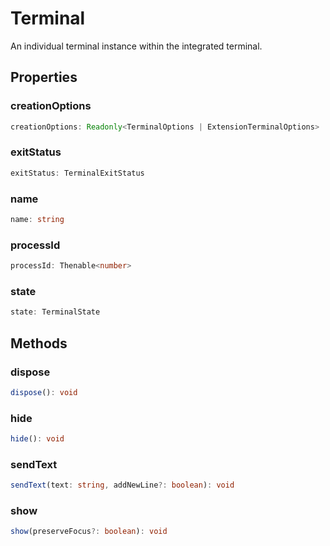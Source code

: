 # Terminal

An individual terminal instance within the integrated terminal.

## Properties

### creationOptions

```typescript
creationOptions: Readonly<TerminalOptions | ExtensionTerminalOptions>
```

### exitStatus

```typescript
exitStatus: TerminalExitStatus
```

### name

```typescript
name: string
```

### processId

```typescript
processId: Thenable<number>
```

### state

```typescript
state: TerminalState
```

## Methods

### dispose

```typescript
dispose(): void
```

### hide

```typescript
hide(): void
```

### sendText

```typescript
sendText(text: string, addNewLine?: boolean): void
```

### show

```typescript
show(preserveFocus?: boolean): void
```

[TerminalExitStatus]: TerminalExitStatus.md
[ExtensionTerminalOptions]: ExtensionTerminalOptions.md
[TerminalState]: TerminalState.md
[TerminalOptions]: TerminalOptions.md
